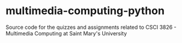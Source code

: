# multimedia-computing-python
Source code for the quizzes and assignments related to CSCI 3826 - Multimedia Computing at Saint Mary's University
